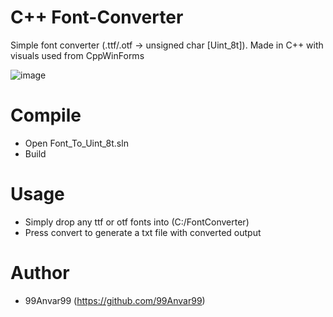 # C++ Font-Converter
Simple font converter (.ttf/.otf -> unsigned char [Uint_8t]). Made in C++ with visuals used from CppWinForms

![image](https://github.com/99Anvar99/Font-Converter/assets/60616540/13324148-73ab-4fb0-9a82-6e82d3522ca7)

# Compile
- Open Font_To_Uint_8t.sln
- Build

# Usage
- Simply drop any ttf or otf fonts into (C:/FontConverter)
- Press convert to generate a txt file with converted output

# Author
- 99Anvar99 (https://github.com/99Anvar99)
